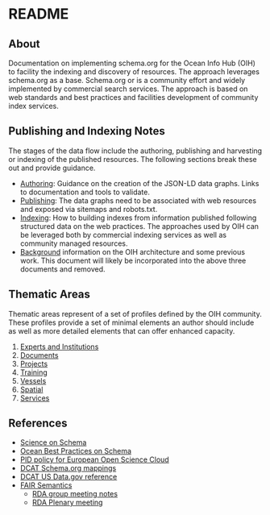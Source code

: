 # README

## About

Documentation on implementing schema.org for the Ocean Info Hub (OIH) to facility the indexing and discovery 
of resources.  The approach leverages schema.org as a base.  Schema.org or is a community effort and widely
implemented by commercial search services.  The approach is based on web standards and best practices and 
facilities development of community index services.  


## Publishing and Indexing Notes

The stages of the data flow include the authoring, publishing and harvesting or indexing of the published resources. The following sections break these out and provide guidance.

* [Authoring](authoring.md): Guidance on the creation of the JSON-LD data graphs.  Links to documentation
  and tools to validate.
* [Publishing](publishing.md):  The data graphs need to be associated with web resources and exposed
  via sitemaps and robots.txt.
* [Indexing](indexers.md): How to building indexes from information published following structured data on the web practices.  The approaches used by OIH can be leveraged both by commercial indexing services as well as community managed resources.
* [Background](background.md) information on the OIH architecture and some previous work.  This document will likely be incorporated into the above three documents and removed.

## Thematic Areas

Thematic areas represent of a set of profiles defined by the OIH community.  These profiles provide
a set of minimal elements an author should include as well as more detailed elements that can offer
enhanced capacity.

1. [Experts and Institutions](./expinst/README.md)
1. [Documents](./docs/README.md)
1. [Projects](./projects/README.md)
1. [Training](./training/README.md)
1. [Vessels](./vessels/README.md)
1. [Spatial](./spatial/README.md)
1. [Services](./services/README.md)

## References

* [Science on Schema](https://github.com/ESIPFed/science-on-schema.org//)
* [Ocean Best Practices on Schema](https://github.com/adamml/ocean-best-practices-on-schema)
* [PID policy for European Open Science Cloud](https://op.europa.eu/en/publication-detail/-/publication/35c5ca10-1417-11eb-b57e-01aa75ed71a1/language-en)
* [DCAT Schema.org mappings](https://www.w3.org/2015/spatial/wiki/ISO_19115_-_DCAT_-_Schema.org_mapping)
* [DCAT US Data.gov reference](https://resources.data.gov/resources/dcat-us/)
* [FAIR Semantics](https://zenodo.org/record/3707985#.X7Jq2-RKjrV)
  * [RDA group meeting notes](https://docs.google.com/document/d/18CyQ2WsOxG_0zzzteubJyPveZzr8KPH4iuvoKVxRo3o/edit)
  * [RDA Plenary meeting](https://www.rd-alliance.org/moving-toward-fair-semantics-2)
